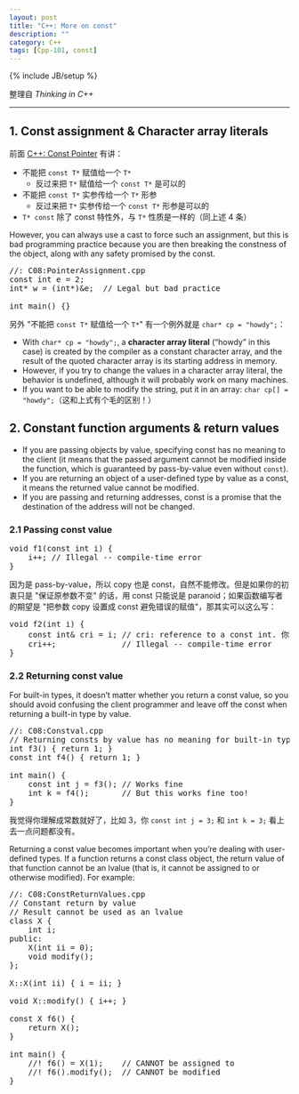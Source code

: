 ```yaml
---
layout: post
title: "C++: More on const"
description: ""
category: C++
tags: [Cpp-101, const]
---
```

{% include JB/setup %}

整理自 _Thinking in C++_

-----
	
## 1. Const assignment & Character array literals
	
前面 [C++: Const Pointer](/c++/2010/09/26/cpp-const-pointer/#rules) 有讲：

* 不能把 `const T*` 赋值给一个 `T*`
	* 反过来把 `T*` 赋值给一个 `const T*` 是可以的
* 不能把 `const T*` 实参传给一个 `T*` 形参
	* 反过来把 `T*` 实参传给一个 `const T*` 形参是可以的
* `T* const` 除了 const 特性外，与 `T*` 性质是一样的（同上述 4 条）
	
However, you can always use a cast to force such an assignment, but this is bad programming practice because you are then breaking the constness of the object, along with any safety promised by the const.

<pre class="prettyprint linenums">
//: C08:PointerAssignment.cpp
const int e = 2;
int* w = (int*)&e; 	// Legal but bad practice

int main() {}
</pre>

另外 "不能把 `const T*` 赋值给一个 `T*`" 有一个例外就是 `char* cp = "howdy";`：

* With `char* cp = "howdy";`, a **character array literal** (“howdy” in this case) is created by the compiler as a constant character array, and the result of the quoted character array is its starting address in memory.
* However, if you try to change the values in a character array literal, the behavior is undefined, although it will probably work on many machines.
* If you want to be able to modify the string, put it in an array: `char cp[] = "howdy";`（这和上式有个毛的区别！）

## 2. Constant function arguments & return values

* If you are passing objects by value, specifying const has no meaning to the client (it means that the passed argument cannot be modified inside the function, which is guaranteed by pass-by-value even without `const`).
* If you are returning an object of a user-defined type by value as a const, it means the returned value cannot be modified.
* If you are passing and returning addresses, const is a promise that the destination of the address will not be changed.

### 2.1 Passing const value

<pre class="prettyprint linenums">
void f1(const int i) {
	i++; // Illegal -- compile-time error
}
</pre>

因为是 pass-by-value，所以 copy 也是 const，自然不能修改。但是如果你的初衷只是 "保证原参数不变" 的话，用 const 只能说是 paranoid；如果函数编写者的期望是 "把参数 copy 设置成 const 避免错误的赋值"，那其实可以这么写：

<pre class="prettyprint linenums">
void f2(int i) {
	const int& cri = i; // cri: reference to a const int. 你理解为 "cri 本身就是个 const int" 似乎更简单一些
	cri++; 				// Illegal -- compile-time error
}
</pre>

### 2.2 Returning const value

For built-in types, it doesn’t matter whether you return a const value, so you should avoid confusing the client programmer and leave off the const when returning a built-in type by value.

<pre class="prettyprint linenums">
//: C08:Constval.cpp
// Returning consts by value has no meaning for built-in types
int f3() { return 1; }
const int f4() { return 1; }

int main() {
	const int j = f3(); // Works fine
	int k = f4(); 		// But this works fine too!
} 
</pre>

我觉得你理解成常数就好了，比如 3，你 `const int j = 3;` 和 `int k = 3;` 看上去一点问题都没有。

Returning a const value becomes important when you’re dealing with user-defined types. If a function returns a const class object, the return value of that function cannot be an lvalue (that is, it cannot be assigned to or otherwise modified). For example:

<pre class="prettyprint linenums">
//: C08:ConstReturnValues.cpp
// Constant return by value
// Result cannot be used as an lvalue
class X {
	int i;
public:
	X(int ii = 0);
	void modify();
};

X::X(int ii) { i = ii; }

void X::modify() { i++; }

const X f6() {
	return X();
}

int main() {
	//! f6() = X(1);	// CANNOT be assigned to
	//! f6().modify();	// CANNOT be modified
}
</pre>

